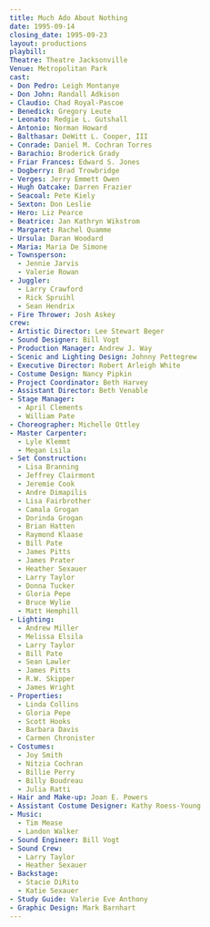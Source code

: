 ```yaml
---
title: Much Ado About Nothing
date: 1995-09-14
closing_date: 1995-09-23
layout: productions
playbill:
Theatre: Theatre Jacksonville
Venue: Metropolitan Park
cast:
- Don Pedro: Leigh Montanye
- Don John: Randall Adkison
- Claudio: Chad Royal-Pascoe
- Benedick: Gregory Leute
- Leonato: Redgie L. Gutshall
- Antonio: Norman Howard
- Balthasar: DeWitt L. Cooper, III
- Conrade: Daniel M. Cochran Torres
- Barachio: Broderick Grady
- Friar Frances: Edward S. Jones
- Dogberry: Brad Trowbridge
- Verges: Jerry Emmett Owen
- Hugh Oatcake: Darren Frazier
- Seacoal: Pete Kiely
- Sexton: Don Leslie
- Hero: Liz Pearce
- Beatrice: Jan Kathryn Wikstrom
- Margaret: Rachel Quamme
- Ursula: Daran Woodard
- Maria: Maria De Simone
- Townsperson:
  - Jennie Jarvis
  - Valerie Rowan
- Juggler:
  - Larry Crawford
  - Rick Spruihl
  - Sean Hendrix
- Fire Thrower: Josh Askey
crew:
- Artistic Director: Lee Stewart Beger
- Sound Designer: Bill Vogt
- Production Manager: Andrew J. Way
- Scenic and Lighting Design: Johnny Pettegrew
- Executive Director: Robert Arleigh White
- Costume Design: Nancy Pipkin
- Project Coordinator: Beth Harvey
- Assistant Director: Beth Venable
- Stage Manager:
  - April Clements
  - William Pate
- Choreographer: Michelle Ottley
- Master Carpenter:
  - Lyle Klemmt
  - Megan Lsila
- Set Construction:
  - Lisa Branning
  - Jeffrey Clairmont
  - Jeremie Cook
  - Andre Dimapilis
  - Lisa Fairbrother
  - Camala Grogan
  - Dorinda Grogan
  - Brian Hatten
  - Raymond Klaase
  - Bill Pate
  - James Pitts
  - James Prater
  - Heather Sexauer
  - Larry Taylor
  - Donna Tucker
  - Gloria Pepe
  - Bruce Wylie
  - Matt Hemphill
- Lighting:
  - Andrew Miller
  - Melissa Elsila
  - Larry Taylor
  - Bill Pate
  - Sean Lawler
  - James Pitts
  - R.W. Skipper
  - James Wright
- Properties:
  - Linda Collins
  - Gloria Pepe
  - Scott Hooks
  - Barbara Davis
  - Carmen Chronister
- Costumes:
  - Joy Smith
  - Nitzia Cochran
  - Billie Perry
  - Billy Boudreau
  - Julia Ratti
- Hair and Make-up: Joan E. Powers
- Assistant Costume Designer: Kathy Roess-Young
- Music:
  - Tim Mease
  - Landon Walker
- Sound Engineer: Bill Vogt
- Sound Crew:
  - Larry Taylor
  - Heather Sexauer
- Backstage:
  - Stacie DiRito
  - Katie Sexauer
- Study Guide: Valerie Eve Anthony
- Graphic Design: Mark Barnhart
---
```

